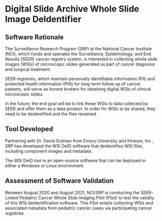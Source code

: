 # Digital Slide Archive Whole Slide Image DeIdentifier

## Software Rationale

The Surveillance Research Program (SRP) at the National Cancer Institute (NCI), which funds and operates the Surveillance, Epidemiology, and End Results (SEER) cancer registry system, is interested in collecting whole slide images (WSIs) of microscopic slides generated as part of cancer diagnosis and surgical treatment.

SEER registries, which maintain personally identifiable information (PII) and protected health information (PHI) for long-term follow up of cancer patients, will serve as honest brokers for obtaining digital WSIs of clinical microscopic slides.

In the future, the end goal will be to link these WSIs to data collected by SEER and offer them as a data product.  In order for WSIs to be shared, they need to be deidentified and the files renamed.

## Tool Developed

Partnering with Dr. David Gutman from Emory University and Kitware, Inc., SRP has developed the WSI DeID software that deidentifies WSI files, including component images and metadata.

The WSI DeID tool is an open-source software that can be deployed in either a Windows or Linux environment.

## Assessment of Software Validation

Between August 2020 and August 2021, NCI/SRP is conducting the SEER-Linked Pediatric Cancer Whole Slide Imaging Pilot (Pilot) to test the validity of this WSI deidentification software. This Pilot entails collecting WSIs and associated metadata from pediatric cancer cases via participating cancer registries.
